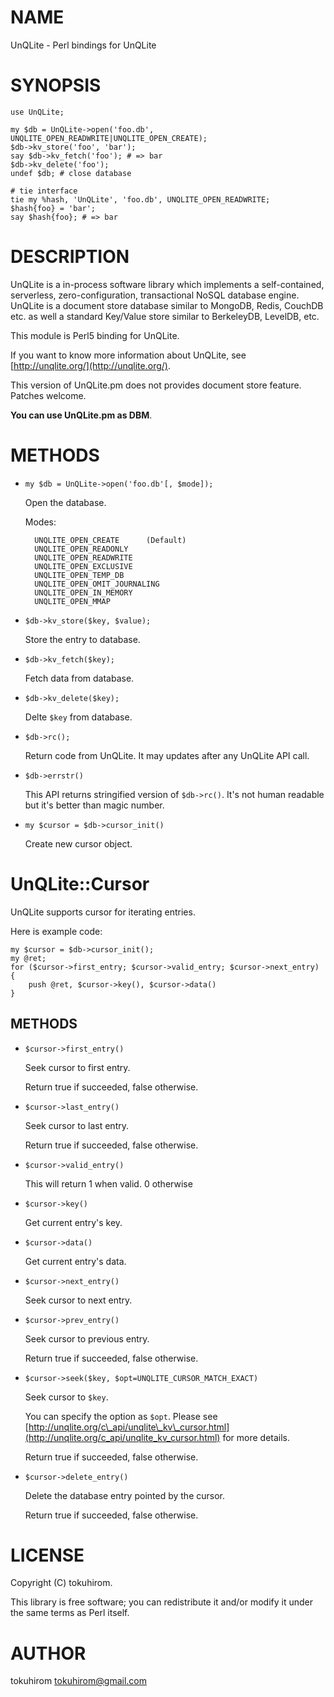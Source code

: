 # NAME

UnQLite - Perl bindings for UnQLite

# SYNOPSIS

    use UnQLite;

    my $db = UnQLite->open('foo.db', UNQLITE_OPEN_READWRITE|UNQLITE_OPEN_CREATE);
    $db->kv_store('foo', 'bar');
    say $db->kv_fetch('foo'); # => bar
    $db->kv_delete('foo');
    undef $db; # close database

    # tie interface
    tie my %hash, 'UnQLite', 'foo.db', UNQLITE_OPEN_READWRITE;
    $hash{foo} = 'bar';
    say $hash{foo}; # => bar

# DESCRIPTION

UnQLite is a in-process software library which implements a self-contained, serverless, zero-configuration, transactional NoSQL database engine. UnQLite is a document store database similar to MongoDB, Redis, CouchDB etc. as well a standard Key/Value store similar to BerkeleyDB, LevelDB, etc.  

This module is Perl5 binding for UnQLite.

If you want to know more information about UnQLite, see [http://unqlite.org/](http://unqlite.org/).

This version of UnQLite.pm does not provides document store feature. Patches welcome.

**You can use UnQLite.pm as DBM**.

# METHODS

- `my $db = UnQLite->open('foo.db'[, $mode]);`

    Open the database.

    Modes:

        UNQLITE_OPEN_CREATE      (Default)
        UNQLITE_OPEN_READONLY
        UNQLITE_OPEN_READWRITE
        UNQLITE_OPEN_EXCLUSIVE
        UNQLITE_OPEN_TEMP_DB
        UNQLITE_OPEN_OMIT_JOURNALING
        UNQLITE_OPEN_IN_MEMORY
        UNQLITE_OPEN_MMAP

- `$db->kv_store($key, $value);`

    Store the entry to database.

- `$db->kv_fetch($key);`

    Fetch data from database.

- `$db->kv_delete($key);`

    Delte ` $key ` from database.

- `$db->rc();`

    Return code from UnQLite. It may updates after any UnQLite API call.

- `$db->errstr()`

    This API returns stringified version of `$db->rc()`. It's not human readable but it's better than magic number.

- `my $cursor = $db->cursor_init()`

    Create new cursor object.

# UnQLite::Cursor

UnQLite supports cursor for iterating entries.

Here is example code:

    my $cursor = $db->cursor_init();
    my @ret;
    for ($cursor->first_entry; $cursor->valid_entry; $cursor->next_entry) {
        push @ret, $cursor->key(), $cursor->data()
    }

## METHODS

- `$cursor->first_entry()`

    Seek cursor to first entry.

    Return true if succeeded, false otherwise.

- `$cursor->last_entry()`

    Seek cursor to last entry.

    Return true if succeeded, false otherwise.

- `$cursor->valid_entry()`

    This will return 1 when valid. 0 otherwise

- `$cursor->key()`

    Get current entry's key.

- `$cursor->data()`

    Get current entry's data.

- `$cursor->next_entry()`

    Seek cursor to next entry.

- `$cursor->prev_entry()`

    Seek cursor to previous entry.

    Return true if succeeded, false otherwise.

- `$cursor->seek($key, $opt=UNQLITE_CURSOR_MATCH_EXACT)`

    Seek cursor to ` $key `.

    You can specify the option as ` $opt `. Please see [http://unqlite.org/c\_api/unqlite\_kv\_cursor.html](http://unqlite.org/c_api/unqlite_kv_cursor.html) for more details.

    Return true if succeeded, false otherwise.

- `$cursor->delete_entry()`

    Delete the database entry pointed by the cursor.

    Return true if succeeded, false otherwise.

# LICENSE

Copyright (C) tokuhirom.

This library is free software; you can redistribute it and/or modify
it under the same terms as Perl itself.

# AUTHOR

tokuhirom <tokuhirom@gmail.com>
